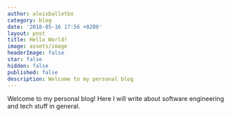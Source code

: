 ```yaml
---
author: aleixballetbo
category: blog
date: '2018-05-16 17:56 +0200'
layout: post
title: Hello World!
image: assets/image
headerImage: false
star: false
hidden: false
published: false
description: Welcome to my personal blog
---
```

Welcome to my personal blog! Here I will write about software engineering and tech stuff in general.

